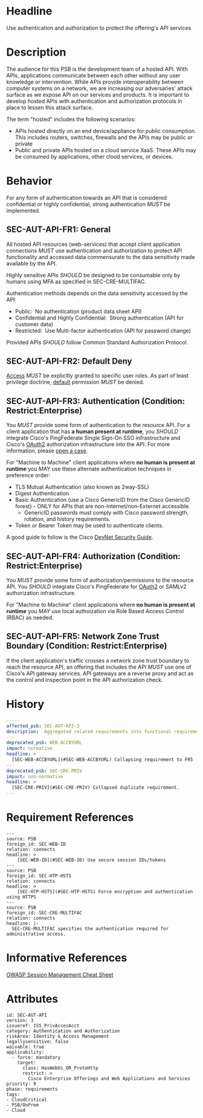 # Headline

Use authentication and authorization to protect the offering's API services

# Description

The audience for this PSB is the development team of a hosted API. With APIs, applications communicate between each other without any user knowledge or intervention. While APIs provide interoperability between computer systems on a network, we are increasing our adversaries' attack surface as we expose API on our services and products. It is important to develop hosted APIs with authentication and authorization protocols in place to lessen this attack surface.

The term "hosted" includes the following scenarios:

- APIs hosted directly on an end device/appliance for public consumption.  This includes routers, switches, firewalls and the APIs may be public or private
- Public and private APIs hosted on a cloud service XaaS.  These APIs may be consumed by applications, other cloud services, or devices.

# Behavior

For any form of authentication towards an API that is considered confidential or highly confidential, strong authentication _MUST_ be implemented.

## SEC-AUT-API-FR1: General

All hosted API resources (web-services) that accept client application connections _MUST_ use authentication and authorization to protect API functionality and accessed data commensurate to the data sensitivity made available by the API.

Highly sensitive APIs _SHOULD_ be designed to be consumable only by humans using MFA as specified in SEC-CRE-MULTIFAC.

Authentication methods depends on the data sensitivity accessed by the API:

-   Public:  No authentication (product data sheet API)
-   Confidential and Highly Confidential:  Strong authentication (API for customer data)
-   Restricted:  Use Multi-factor authentication (API for password change)

Provided APIs _SHOULD_ follow Common Standard Authorization Protocol.

## SEC-AUT-API-FR2:  Default Deny

[Access](#DEF_Access) _MUST_ be explicitly granted to specific user roles. As part of least privilege doctrine, [default](#DEF_Default) permission _MUST_ be denied.

## SEC-AUT-API-FR3: Authentication (Condition: Restrict:Enterprise)

You _MUST_ provide some form of authentication to the resource API.
For a client application that has **a human present at runtime**, you _SHOULD_ integrate Cisco's PingFederate Single Sign-On SSO infrastructure and Cisco's [OAuth2](https://oauth.net/2/) authorization infrastructure into the API.  For more information, please [open a case](https://disco.cisco.com/).

For "Machine to Machine" client applications where **no human is present at runtime** you _MAY_ use these alternate authentication techniques in preference order:

* TLS Mutual Authentication (also known as 2way-SSL)
* Digest Authentication
* Basic Authentication (use a Cisco GenericID from the Cisco GenericID forest) - ONLY for APIs that are non-Internet/non-Externet accessible.
  * GenericID passwords must comply with Cisco password strength, rotation, and history requirements.
* Token or Bearer Token may be used to authenticate clients.

A good guide to follow is the Cisco [DevNet Security Guide](https://apistyleguide.cisco.com/#!security).

## SEC-AUT-API-FR4: Authorization (Condition: Restrict:Enterprise)

You _MUST_ provide some form of authorization/permissions to the resource API. You _SHOULD_ integrate Cisco's PingFederate for [OAuth2](https://oauth.net/2/) or SAMLv2 authorization infrastructure.

For "Machine to Machine" client applications where **no human is present at runtime** you _MAY_ use local authoization via Role Based Access Control (RBAC) as needed.

## SEC-AUT-API-FR5: Network Zone Trust Boundary (Condition: Restrict:Enterprise)

If the client application's traffic crosses a network zone trust boundary to reach the resource API, an offering that includes the API _MUST_ use one of Cisco's API gateway services. API gateways are a reverse proxy and act as the control and inspection point in the API authorization check.

# History

```yaml
-----
affected_psb: SEC-AUT-API-3
description:  Aggregated related requirements into functional requirements.
---
deprecated_psb: WEB-ACCBYURL
impact: normative
headline: >
  [SEC-WEB-ACCBYURL](#SEC-WEB-ACCBYURL) Collapsing requirement to FR5
---
deprecated_psb: SEC-CRE-PRIV
impact: non-normative
headline: >
  [SEC-CRE-PRIV](#SEC-CRE-PRIV) Collapsed duplicate requirement.
---
```

# Requirement References

```
---
source: PSB
foreign_id: SEC-WEB-ID
relation: connects
headline: >
    [SEC-WEB-ID](#SEC-WEB-ID) Use secure session IDs/tokens
---
source: PSB
foreign_id: SEC-HTP-HSTS
relation: connects
headline: >
    [SEC-HTP-HSTS](#SEC-HTP-HSTS) Force encryption and authentication using HTTPS
---
source: PSB
foreign_id: SEC-CRE-MULTIFAC
relation: connects
headline: |-
  SEC-CRE-MULTIFAC specifies the authentication required for administrative access.
```

# Informative References

[OWASP Session Management Cheat Sheet](https://www.owasp.org/index.php/Session_Management_Cheat_Sheet)

# Attributes

    id: SEC-AUT-API
    version: 3
    issueref: ISS_PrivAccesAcct
    category: Authentication and Authorization
    riskArea: Identity & Access Management
    legallysensitive: false
    waivable: true
    applicability:
      - force: mandatory
        target:
          class: HasWebUi_OR_ProtoHttp
          restrict: >
            Cisco Enterprise Offerings and Web Applications and Services
    priority: 9
    phase: requirements
    tags:
    - CloudCritical
    - PSB/OnPrem
    - Cloud
